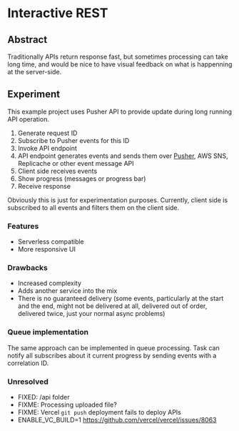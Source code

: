 # Interactive REST

## Abstract

Traditionally APIs return response fast, but sometimes processing can take long time, and would be nice to have visual feedback on what is happenning at the server-side.

## Experiment

This example project uses Pusher API to provide update during long running API operation.

1. Generate request ID
2. Subscribe to Pusher events for this ID
3. Invoke API endpoint
4. API endpoint generates events and sends them over [Pusher](https://pusher.com/), AWS SNS, Replicache or other event message API
5. Client side receives events
6. Show progress (messages or progress bar)
7. Receive response

Obviously this is just for experimentation purposes. Currently, client side is subscribed to all events and filters them on the client side.

### Features

- Serverless compatible
- More responsive UI

### Drawbacks

- Increased complexity
- Adds another service into the mix
- There is no guaranteed delivery (some events, particularly at the start and the end, might not be delivered at all, delivered out of order, delivered twice, just your normal async problems)

### Queue implementation

The same approach can be implemented in queue processing. Task can notify all subscribes about it current progress by sending events with a correlation ID.

### Unresolved

- FIXED: /api folder
- FIXME: Processing uploaded file?
- FIXME: Vercel `git push` deployment fails to deploy APIs
- ENABLE_VC_BUILD=1 https://github.com/vercel/vercel/issues/8063
